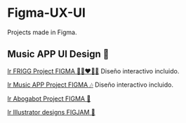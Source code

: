 # Figma-UX-UI
Projects made in Figma. 

## Music APP UI Design 🎀

[Ir FRIGG Project FIGMA 👩🏽‍❤️‍👨🏾](https://www.figma.com/file/QQUAc4crQKA1oPowrlLtRu/Frigg?node-id=85%3A4967) Diseño interactivo incluido. 

[Ir Music APP Project FIGMA 🎶](https://www.figma.com/file/96dG8VE9gsLyGj1TxNMQbs/MusicApp?node-id=3%3A1966) Diseño interactivo incluido. 

[Ir Abogabot Project FIGMA 🦜](https://www.figma.com/file/fYxRdGpGnhyMgF2UMv0L6E/Abogabot?node-id=6%3A161)

[Ir Illustrator designs FIGJAM 🐲](https://www.figma.com/file/UBkSX4FxG9FhTESmMk3JML/Illustrator?node-id=0%3A1)
